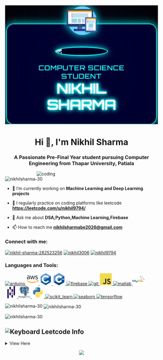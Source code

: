 <p align="center">
  <img src="https://github.com/NikhilSharma-30/NikhilSharma-30/blob/main/background.jpg" alt="logo">
</p>
<h1 align="center">Hi 👋, I'm Nikhil Sharma</h1>
<h3 align="center">A Passionate Pre-Final Year student pursuing Computer Engineering from Thapar University, Patiala</h3>

<img align="right" alt="coding" width="400" src="https://user-images.githubusercontent.com/55389276/140866485-8fb1c876-9a8f-4d6a-98dc-08c4981eaf70.gif">
<p align="left"> <img src="https://komarev.com/ghpvc/?username=nikhilsharma-30&label=Profile%20views&color=0e75b6&style=flat" alt="nikhilsharma-30" /> </p>

- 🔭 I’m currently working on **Machine Learning and Deep Learning projects**

- 📝 I regularly practice on coding platforms like leetcode **https://leetcode.com/u/nikhil9794/**

- 💬 Ask me about **DSA,Python,Machine Learning,Firebase**

- 📫 How to reach me **nikhilsharmabe2026@gmail.com**

<h3 align="left">Connect with me:</h3>
<p align="left">
<a href="https://linkedin.com/in/nikhil-sharma-282523256" target="blank"><img align="center" src="https://raw.githubusercontent.com/rahuldkjain/github-profile-readme-generator/master/src/images/icons/Social/linked-in-alt.svg" alt="nikhil-sharma-282523256" height="30" width="40" /></a>
<a href="https://codeforces.com/profile/nikhil3006" target="blank"><img align="center" src="https://raw.githubusercontent.com/rahuldkjain/github-profile-readme-generator/master/src/images/icons/Social/codeforces.svg" alt="nikhil3006" height="30" width="40" /></a>
<a href="https://www.leetcode.com/nikhil9794" target="blank"><img align="center" src="https://raw.githubusercontent.com/rahuldkjain/github-profile-readme-generator/master/src/images/icons/Social/leet-code.svg" alt="nikhil9794" height="30" width="40" /></a>
</p>

<h3 align="left">Languages and Tools:</h3>
<p align="left"> <a href="https://www.arduino.cc/" target="_blank" rel="noreferrer"> <img src="https://cdn.worldvectorlogo.com/logos/arduino-1.svg" alt="arduino" width="40" height="40"/> </a> <a href="https://aws.amazon.com" target="_blank" rel="noreferrer"> <img src="https://raw.githubusercontent.com/devicons/devicon/master/icons/amazonwebservices/amazonwebservices-original-wordmark.svg" alt="aws" width="40" height="40"/> </a> <a href="https://www.cprogramming.com/" target="_blank" rel="noreferrer"> <img src="https://raw.githubusercontent.com/devicons/devicon/master/icons/c/c-original.svg" alt="c" width="40" height="40"/> </a> <a href="https://www.w3schools.com/cpp/" target="_blank" rel="noreferrer"> <img src="https://raw.githubusercontent.com/devicons/devicon/master/icons/cplusplus/cplusplus-original.svg" alt="cplusplus" width="40" height="40"/> </a> <a href="https://firebase.google.com/" target="_blank" rel="noreferrer"> <img src="https://firebase.google.com/downloads/brand-guidelines/PNG/logo-logomark.png" alt="firebase" width="40" height="40"/> </a> <a href="https://git-scm.com/" target="_blank" rel="noreferrer"> <img src="https://www.vectorlogo.zone/logos/git-scm/git-scm-icon.svg" alt="git" width="40" height="40"/> </a> <a href="https://developer.mozilla.org/en-US/docs/Web/JavaScript" target="_blank" rel="noreferrer"> <img src="https://raw.githubusercontent.com/devicons/devicon/master/icons/javascript/javascript-original.svg" alt="javascript" width="40" height="40"/> </a> <a href="https://www.mathworks.com/" target="_blank" rel="noreferrer"> <img src="https://upload.wikimedia.org/wikipedia/commons/2/21/Matlab_Logo.png" alt="matlab" width="40" height="40"/> </a> <a href="https://www.mysql.com/" target="_blank" rel="noreferrer"> <img src="https://raw.githubusercontent.com/devicons/devicon/master/icons/mysql/mysql-original-wordmark.svg" alt="mysql" width="40" height="40"/> </a> <a href="https://pandas.pydata.org/" target="_blank" rel="noreferrer"> <img src="https://raw.githubusercontent.com/devicons/devicon/2ae2a900d2f041da66e950e4d48052658d850630/icons/pandas/pandas-original.svg" alt="pandas" width="40" height="40"/> </a> <a href="https://www.postgresql.org" target="_blank" rel="noreferrer"> <img src="https://raw.githubusercontent.com/devicons/devicon/master/icons/postgresql/postgresql-original-wordmark.svg" alt="postgresql" width="40" height="40"/> </a> <a href="https://www.python.org" target="_blank" rel="noreferrer"> <img src="https://raw.githubusercontent.com/devicons/devicon/master/icons/python/python-original.svg" alt="python" width="40" height="40"/> </a> <a href="https://scikit-learn.org/" target="_blank" rel="noreferrer"> <img src="https://upload.wikimedia.org/wikipedia/commons/0/05/Scikit_learn_logo_small.svg" alt="scikit_learn" width="40" height="40"/> </a> <a href="https://seaborn.pydata.org/" target="_blank" rel="noreferrer"> <img src="https://seaborn.pydata.org/_images/logo-mark-lightbg.svg" alt="seaborn" width="40" height="40"/> </a> <a href="https://www.tensorflow.org" target="_blank" rel="noreferrer"> <img src="https://www.vectorlogo.zone/logos/tensorflow/tensorflow-icon.svg" alt="tensorflow" width="40" height="40"/> </a> </p>

<p><img align="left" src="https://github-readme-stats.vercel.app/api/top-langs?username=nikhilsharma-30&show_icons=true&locale=en&layout=compact" alt="nikhilsharma-30" /></p>

<p>&nbsp;<img align="center" src="https://github-readme-stats.vercel.app/api?username=nikhilsharma-30&show_icons=true&locale=en" alt="nikhilsharma-30" /></p>

<p>
  <img align="center" src="https://github-readme-streak-stats.herokuapp.com/?user=nikhilsharma-30&theme=default%22%20alt=%22nikhilsharma-30" alt="nikhilsharma-30" />
</p>


## <img src="https://raw.githubusercontent.com/Tarikul-Islam-Anik/Animated-Fluent-Emojis/master/Emojis/Objects/Keyboard.png" alt="Keyboard" width="25" height="25" /> **Leetcode Info**
<details>
  <summary>View Here</summary>
  <br>

  <!-- 50 days -->
  <a href="https://leetcode.com/u/nikhil9794/" target="_blank">
    <img src="https://assets.leetcode.com/static_assets/others/2550.gif" alt="nikhil50" height="200" width="200" />
  </a>

  <!-- 100 days -->
  <a href="https://leetcode.com/u/nikhil9794/" target="_blank">
    <img src="https://assets.leetcode.com/static_assets/others/25100.gif" alt="nikhil100" height="200" width="200" />
  </a>
   <br>
  <img align="top" src="https://leetcard.jacoblin.cool/nikhil9794?theme=dark&font=Nunito&ext=heatmap" />
</details>

<p align="center">
  <img src="https://capsule-render.vercel.app/api?type=waving&color=gradient&height=110&section=footer&animation=twinkling"/>
</p>
